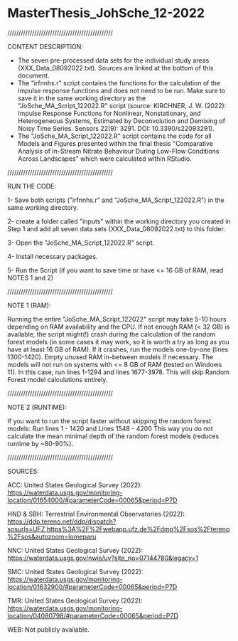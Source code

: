 # MasterThesis_JohSche_12-2022

///////////////////////////////////////////////

CONTENT DESCRIPTION:

- The seven pre-processed data sets for the individual study areas (XXX_Data_08092022.txt). Sources are linked at the bottom of this document. 
- The "irfnnhs.r" script contains the functions for the calculation of the impulse response functions and does not need to be run. Make sure to save it in the same working directory as the "JoSche_MA_Script_122022.R" script (source: KIRCHNER, J. W. (2022): Impulse Response Functions for Nonlinear, Nonstationary, and Heterogeneous Systems, Estimated by Deconvolution and Demixing of Noisy Time Series. Sensors 22(9): 3291. DOI: 10.3390/s22093291).
- The "JoSche_MA_Script_122022.R" script contains the code for all Models and Figures presented within the final thesis "Comparative Analysis of In-Stream Nitrate Behaviour During Low-Flow Conditions Across Landscapes" which were calculated within RStudio. 

///////////////////////////////////////////////

RUN THE CODE:

1- Save both scripts ("irfnnhs.r" and "JoSche_MA_Script_122022.R") in the same working directory.

2- create a folder called "inputs" within the working directory you created in Step 1 and add all seven data sets (XXX_Data_08092022.txt) to this folder.

3- Open the "JoSche_MA_Script_122022.R" script.

4- Install necessary packages.

5- Run the Script (if you want to save time or have <= 16 GB of RAM, read NOTES 1 and 2)

///////////////////////////////////////////////

NOTE 1 (RAM):

Running the entire "JoSche_MA_Script_122022" script may take 5-10 hours depending on RAM availability and the CPU. If not enough RAM (< 32 GB) is available, the script might(!) crash during the calculation of the random forest models (in some cases it may work, so it is worth a try as long as you have at least 16 GB of RAM). If it crashes, run the models one-by-one (lines 1300-1420). Empty unused RAM in-between models if necessary. 
The models will not run on systems with <= 8 GB of RAM (tested on Windows 11). In this case, run lines 1-1294 and lines 1677-3978. This will skip Random Forest model calculations entirely.

///////////////////////////////////////////////

NOTE 2 (RUNTIME):

If you want to run the script faster without skipping the random forest models: 
Run lines 1 - 1420
and Lines 1548 - 4200
This way you do not calculate the mean minimal depth of the random forest models (reduces runtime by ~80-90%).

///////////////////////////////////////////////

SOURCES:

ACC: United States Geological Survey (2022): https://waterdata.usgs.gov/monitoring-location/01654000/#parameterCode=00065&period=P7D

HND & SBH: Terrestrial Environmental Observatories (2022): https://ddp.tereno.net/ddp/dispatch?sosurls=UFZ,https%3A%2F%2Fwebapp.ufz.de%2Fdmp%2Fsos%2Ftereno%2Fsos&autozoom=lomeparu

NNC: United States Geological Survey (2022): https://waterdata.usgs.gov/nwis/uv?site_no=07144780&legacy=1

SMC: United States Geological Survey (2022): https://waterdata.usgs.gov/monitoring-location/01632900/#parameterCode=00065&period=P7D

TMR: United States Geological Survey (2022): https://waterdata.usgs.gov/monitoring-location/04080798/#parameterCode=00065&period=P7D

WEB: Not publicly available.
